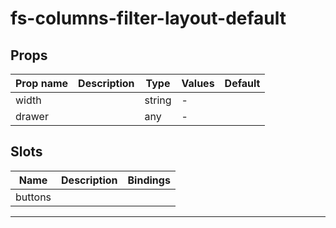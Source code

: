 # fs-columns-filter-layout-default

## Props

| Prop name | Description | Type   | Values | Default |
| --------- | ----------- | ------ | ------ | ------- |
| width     |             | string | -      |         |
| drawer    |             | any    | -      |         |

## Slots

| Name    | Description | Bindings |
| ------- | ----------- | -------- |
| buttons |             |          |

---
